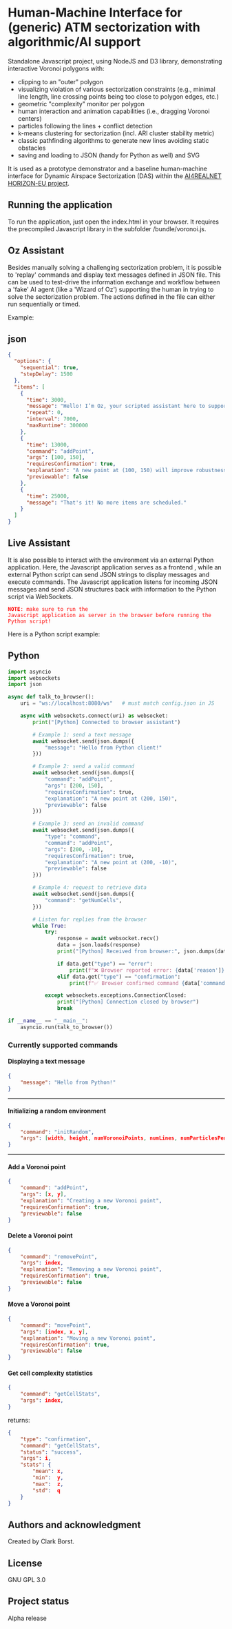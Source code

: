 # Human-Machine Interface for (generic) ATM sectorization with algorithmic/AI support

Standalone Javascript project, using NodeJS and D3 library, demonstrating interactive Voronoi polygons with:
- clipping to an "outer" polygon
- visualizing violation of various sectorization constraints (e.g., minimal line length, line crossing points being too close to polygon edges, etc.)
- geometric "complexity" monitor per polygon
- human interaction and animation capabilities (i.e., dragging Voronoi centers)
- particles following the lines + conflict detection
- k-means clustering for sectorization (incl. ARI cluster stability metric)
- classic pathfinding algorithms to generate new lines avoiding static obstacles
- saving and loading to JSON (handy for Python as well) and SVG

It is used as a prototype demonstrator and a baseline human-machine interface for Dynamic Airspace Sectorization (DAS) within the [AI4REALNET HORIZON-EU project](https://ai4realnet.eu/).

## Running the application

To run the application, just open the index.html in your browser. It requires the precompiled Javascript library in the subfolder /bundle/voronoi.js.  

## Oz Assistant

Besides manually solving a challenging sectorization problem, it is possible to 'replay' commands and display text messages defined in JSON file. This can be used to test-drive the 
information exchange and workflow between a 'fake' AI agent (like a 'Wizard of Oz') supporting the human in trying to solve the sectorization problem. The actions defined in the file can 
either run sequentially or timed.

Example:

json
----

```json
{
  "options": {
    "sequential": true,
    "stepDelay": 1500
  },
  "items": [
    {
      "time": 3000,
      "message": "Hello! I’m Oz, your scripted assistant here to support your sectorization efforts.\n\n",
      "repeat": 0,
      "interval": 7000,
      "maxRuntime": 300000
    },
    {
      "time": 13000,
      "command": "addPoint",
      "args": [100, 150],
      "requiresConfirmation": true,
      "explanation": "A new point at (100, 150) will improve robustness by 15%.",
      "previewable": false
    },
    {
      "time": 25000,
      "message": "That's it! No more items are scheduled."
    }
  ]
}
```

## Live Assistant

It is also possible to interact with the environment via an external Python application. Here, the Javascript application serves as a frontend , while an external Python script
can send JSON strings to display messages and execute commands. The Javascript application listens for incoming JSON messages and send JSON structures back with information to the Python script via WebSockets. 

<code style="color:red">**NOTE**: make sure to run the Javascript application as server in the browser before running the Python script!</code>

Here is a Python script example:

Python
----

```python
import asyncio
import websockets
import json

async def talk_to_browser():
    uri = "ws://localhost:8080/ws"   # must match config.json in JS

    async with websockets.connect(uri) as websocket:
        print("[Python] Connected to browser assistant")

        # Example 1: send a text message
        await websocket.send(json.dumps({
            "message": "Hello from Python client!"
        }))

        # Example 2: send a valid command
        await websocket.send(json.dumps({
            "command": "addPoint",
            "args": [200, 150],
            "requiresConfirmation": true,
            "explanation": "A new point at (200, 150)",
            "previewable": false
        }))

        # Example 3: send an invalid command
        await websocket.send(json.dumps({
            "type": "command",
            "command": "addPoint",
            "args": [200, -10],
            "requiresConfirmation": true,
            "explanation": "A new point at (200, -10)",
            "previewable": false
        }))

        # Example 4: request to retrieve data
        await websocket.send(json.dumps({
            "command": "getNumCells",
        }))

        # Listen for replies from the browser
        while True:
            try:
                response = await websocket.recv()
                data = json.loads(response)
                print("[Python] Received from browser:", json.dumps(data, indent=2))

                if data.get("type") == "error":
                    print(f"❌ Browser reported error: {data['reason']}")
                elif data.get("type") == "confirmation":
                    print(f"✅ Browser confirmed command {data['command']} with args {data['args']}")

            except websockets.exceptions.ConnectionClosed:
                print("[Python] Connection closed by browser")
                break

if __name__ == "__main__":
    asyncio.run(talk_to_browser())
```

### Currently supported commands

#### Displaying a text message

```json
{
    "message": "Hello from Python!"
}
```
---
#### Initializing a random environment

```json
{
    "command": "initRandom",
    "args": [width, height, numVoronoiPoints, numLines, numParticlesPerLine]
}
```
---
#### Add a Voronoi point

```json
{
    "command": "addPoint",
    "args": [x, y],
    "explanation": "Creating a new Voronoi point",
    "requiresConfirmation": true,
    "previewable": false
}
```

#### Delete a Voronoi point

```json
{
    "command": "removePoint",
    "args": index,
    "explanation": "Removing a new Voronoi point",
    "requiresConfirmation": true,
    "previewable": false
}
```

#### Move a Voronoi point

```json
{
    "command": "movePoint",
    "args": [index, x, y],
    "explanation": "Moving a new Voronoi point",
    "requiresConfirmation": true,
    "previewable": false
}
```

#### Get cell complexity statistics

```json
{
    "command": "getCellStats",
    "args": index,
}
```
returns:
```json
{
    "type": "confirmation",
    "command": "getCellStats",
    "status": "success",
    "args": i,
    "stats": {
        "mean": x,
        "min":  y,
        "max":  z,
        "std":  q
    }
}
```

## Authors and acknowledgment
Created by Clark Borst.

## License
GNU GPL 3.0

## Project status
Alpha release







































